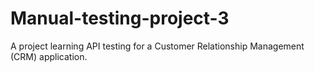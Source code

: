 # Manual-testing-project-3
A project learning API testing for a Customer Relationship Management (CRM) application.
